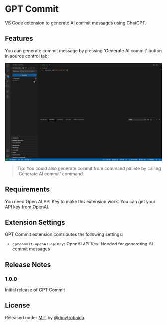 # GPT Commit

VS Code extension to generate AI commit messages using ChatGPT.

## Features

You can generate commit message by pressing 'Generate AI commit' button in source control tab:

![Example of usage](assets/images/example.gif)

> Tip: You could also generate commit from command pallete by calling 'Generate AI commit' command.

## Requirements

You need Open AI API Key to make this extension work.
You can get your API key from [OpenAI](https://platform.openai.com/account/api-keys).

## Extension Settings

GPT Commit extension contributes the following settings:

* `gptcommit.openAI.apiKey`: OpenAI API Key. Needed for generating AI commit messages

## Release Notes

### 1.0.0

Initial release of GPT Commit

## License

Released under [MIT](/LICENSE) by [@dmytrobaida](https://github.com/dmytrobaida).